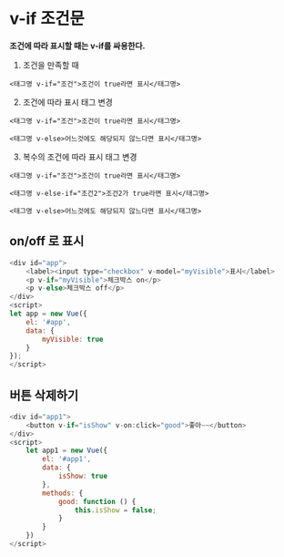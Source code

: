 # v-if 조건문


**조건에 따라 표시할 때는 v-if를 싸용한다.**

1. 조건을 만족할 때

`<태그명 v-if="조건">조건이 true라면 표시</태그명>`


2. 조건에 따라 표시 태그 변경

`<태그명 v-if="조건">조건이 true라면 표시</태그명>`

`<태그명 v-else>어느것에도 해당되지 않느다면 표시</태그명>`

3. 복수의 조건에 따라 표시 태그 변경

`<태그명 v-if="조건">조건이 true라면 표시</태그명>`

`<태그명 v-else-if="조건2">조건2가 true라면 표시</태그명>`

`<태그명 v-else>어느것에도 해당되지 않느다면 표시</태그명>`


## on/off 로 표시

```javascript
<div id="app">
    <label><input type="checkbox" v-model="myVisible">표시</label>
    <p v-if="myVisible">체크박스 on</p>
    <p v-else>체크박스 off</p>
</div>
<script>
let app = new Vue({
    el: '#app',
    data: {
        myVisible: true
    }
});
</script>
```


## 버튼 삭제하기

```javascript
<div id="app1">
    <button v-if="isShow" v-on:click="good">좋아~~</button>
</div>
<script>
    let app1 = new Vue({
        el: '#app1',
        data: {
            isShow: true
        },
        methods: {
            good: function () {
                this.isShow = false;
            }
        }
    })
</script>
```